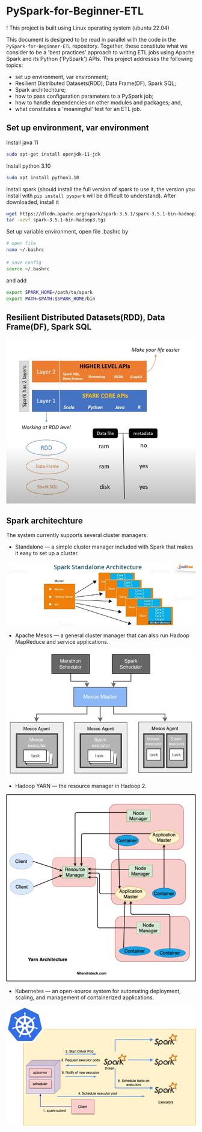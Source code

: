# PySpark-for-Beginner-ETL

! This project is built using Linux operating system (ubuntu 22.04)

This document is designed to be read in parallel with the code in the `PySpark-for-Beginner-ETL` repository. Together, these constitute what we consider to be a 'best practices' approach to writing ETL jobs using Apache Spark and its Python ('PySpark') APIs. This project addresses the following topics:

- set up environment, var environment;
- Resilient Distributed Datasets(RDD), Data Frame(DF), Spark SQL;
- Spark architechture;
- how to pass configuration parameters to a PySpark job;
- how to handle dependencies on other modules and packages; and,
- what constitutes a 'meaningful' test for an ETL job.

## Set up environment, var environment

Install java 11
```sh
sudo apt-get install openjdk-11-jdk
```

Install python 3.10
```sh
sudo apt install python3.10
```

Install spark (should install the full version of spark to use it, the version you install with `pip install pyspark` will be difficult to understand). After downloaded, install it
```sh
wget https://dlcdn.apache.org/spark/spark-3.5.1/spark-3.5.1-bin-hadoop3.tgz
tar -xzvf spark-3.5.1-bin-hadoop3.tgz
```

Set up variable environment, open file .bashrc by 
```sh
# open file
nano ~/.bashrc

# save config
source ~/.bashrc
```

and add
```sh
export SPARK_HOME=/path/to/spark
export PATH=$PATH:$SPARK_HOME/bin
```
## Resilient Distributed Datasets(RDD), Data Frame(DF), Spark SQL

![Codespace](image/RDD_DF_2.png)







## Spark architechture
The system currently supports several cluster managers:

- Standalone — a simple cluster manager included with Spark that makes it easy to set up a cluster.
  
![Codespace](image/Standalone-Cluster.webp)

  
- Apache Mesos — a general cluster manager that can also run Hadoop MapReduce and service applications.

![Codespace](image/Apache-Mesos.png)


- Hadoop YARN — the resource manager in Hadoop 2.

![Codespace](image/yarn_arch.webp)
- Kubernetes — an open-source system for automating deployment, scaling, and management of containerized applications.

![Codespace](image/1_FIuvzHDPvibv6fV-2qdLrQ.webp)
